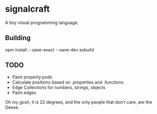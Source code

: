 # signalcraft
A tiny visual programming language.

## Building
npm install --save-exact --save-dev esbuild

## TODO

- Paint property pods
- Calculate positions based on .properties and .functions
- Edge Collections for numbers, strings, objects
- Paint edges



Oh my gosh, it is 22 degrees,
and the only people that don't care, are the Geese.
